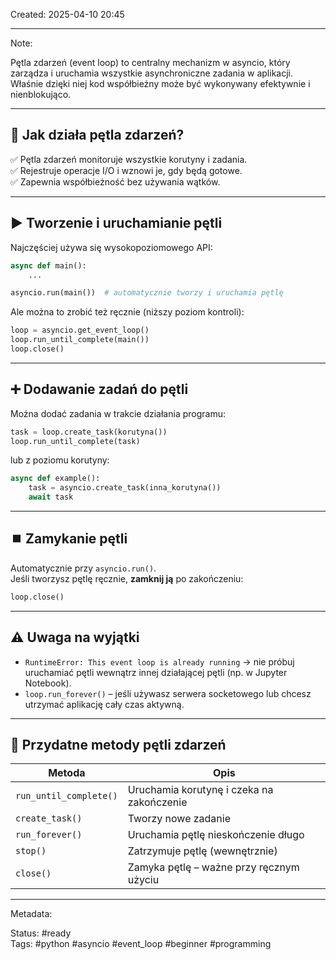 Created: 2025-04-10 20:45

---
Note:

Pętla zdarzeń (event loop) to centralny mechanizm w asyncio, który zarządza i uruchamia wszystkie asynchroniczne zadania w aplikacji. Właśnie dzięki niej kod współbieżny może być wykonywany efektywnie i nienblokująco.

---

## 🔄 Jak działa pętla zdarzeń?

✅ Pętla zdarzeń monitoruje wszystkie korutyny i zadania.  
✅ Rejestruje operacje I/O i wznowi je, gdy będą gotowe.  
✅ Zapewnia współbieżność bez używania wątków.

---

## ▶️ Tworzenie i uruchamianie pętli

Najczęściej używa się wysokopoziomowego API:

```python
async def main():
    ...

asyncio.run(main())  # automatycznie tworzy i uruchamia pętlę
```

Ale można to zrobić też ręcznie (niższy poziom kontroli):

```python
loop = asyncio.get_event_loop()
loop.run_until_complete(main())
loop.close()
```

---

## ➕ Dodawanie zadań do pętli

Można dodać zadania w trakcie działania programu:

```python
task = loop.create_task(korutyna())
loop.run_until_complete(task)
```

lub z poziomu korutyny:

```python
async def example():
    task = asyncio.create_task(inna_korutyna())
    await task
```

---

## ⏹️ Zamykanie pętli

Automatycznie przy `asyncio.run()`.  
Jeśli tworzysz pętlę ręcznie, **zamknij ją** po zakończeniu:

```python
loop.close()
```

---

## ⚠️ Uwaga na wyjątki

- `RuntimeError: This event loop is already running` → nie próbuj uruchamiać pętli wewnątrz innej działającej pętli (np. w Jupyter Notebook).
- `loop.run_forever()` – jeśli używasz serwera socketowego lub chcesz utrzymać aplikację cały czas aktywną.

---

## 📌 Przydatne metody pętli zdarzeń

| Metoda                    | Opis |
|--------------------------|------|
| `run_until_complete()`   | Uruchamia korutynę i czeka na zakończenie |
| `create_task()`          | Tworzy nowe zadanie |
| `run_forever()`          | Uruchamia pętlę nieskończenie długo |
| `stop()`                 | Zatrzymuje pętlę (wewnętrznie) |
| `close()`                | Zamyka pętlę – ważne przy ręcznym użyciu |

---

Metadata:

Status: #ready  
Tags: #python #asyncio #event_loop #beginner #programming
